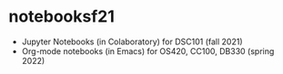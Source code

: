 # notebooksf21
* Jupyter Notebooks (in Colaboratory) for DSC101 (fall 2021)
* Org-mode notebooks (in Emacs) for OS420, CC100, DB330 (spring 2022)
